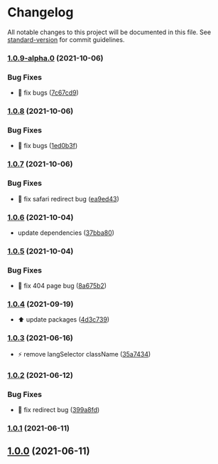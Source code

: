 # Changelog

All notable changes to this project will be documented in this file. See [standard-version](https://github.com/conventional-changelog/standard-version) for commit guidelines.

### [1.0.9-alpha.0](https://github.com/85Ryan/gatsby-plugin-usei18n/compare/v1.0.8...v1.0.9-alpha.0) (2021-10-06)


### Bug Fixes

* :bug: fix bugs ([7c67cd9](https://github.com/85Ryan/gatsby-plugin-usei18n/commit/7c67cd9574c82abd0a7c425be4aab40db0c4ef05))

### [1.0.8](https://github.com/85Ryan/gatsby-plugin-usei18n/compare/v1.0.7...v1.0.8) (2021-10-06)


### Bug Fixes

* :bug: fix bugs ([1ed0b3f](https://github.com/85Ryan/gatsby-plugin-usei18n/commit/1ed0b3f9f3ea996b321d74403e57976dcdbc3050))

### [1.0.7](https://github.com/85Ryan/gatsby-plugin-usei18n/compare/v1.0.6...v1.0.7) (2021-10-06)


### Bug Fixes

* :bug: fix safari redirect bug ([ea9ed43](https://github.com/85Ryan/gatsby-plugin-usei18n/commit/ea9ed430f77c859e5d39001708f7a26799b209b6))

### [1.0.6](https://github.com/85Ryan/gatsby-plugin-usei18n/compare/v1.0.5...v1.0.6) (2021-10-04)


* update dependencies ([37bba80](https://github.com/85Ryan/gatsby-plugin-usei18n/commit/37bba806d2e03d7b9d39f55c42cc21f3ba7fde00))

### [1.0.5](https://github.com/85Ryan/gatsby-plugin-usei18n/compare/v1.0.4...v1.0.5) (2021-10-04)


### Bug Fixes

* :bug: fix 404 page bug ([8a675b2](https://github.com/85Ryan/gatsby-plugin-usei18n/commit/8a675b21caf34830fc03b4889a64485490bb61c4))

### [1.0.4](https://github.com/85Ryan/gatsby-plugin-usei18n/compare/v1.0.3...v1.0.4) (2021-09-19)


* :arrow_up: update packages ([4d3c739](https://github.com/85Ryan/gatsby-plugin-usei18n/commit/4d3c73975fe7270a5ae3f51c8090ecae6a0d4802))

### [1.0.3](https://github.com/85Ryan/gatsby-plugin-usei18n/compare/v1.0.2...v1.0.3) (2021-06-16)


* :zap: remove langSelector className ([35a7434](https://github.com/85Ryan/gatsby-plugin-usei18n/commit/35a7434bfb7d766b139e9211f59621f734d867af))

### [1.0.2](https://github.com/85Ryan/gatsby-plugin-usei18n/compare/v1.0.1...v1.0.2) (2021-06-12)


### Bug Fixes

* :bug: fix redirect bug ([399a8fd](https://github.com/85Ryan/gatsby-plugin-usei18n/commit/399a8fdb3d69abf7b7abf20db22dd5251fb6b38b))

### [1.0.1](https://github.com/85Ryan/gatsby-plugin-usei18n/compare/v1.0.0...v1.0.1) (2021-06-11)

## [1.0.0](https://github.com/85Ryan/gatsby-plugin-usei18n/compare/v1.0.1...v1.0.0) (2021-06-11)
